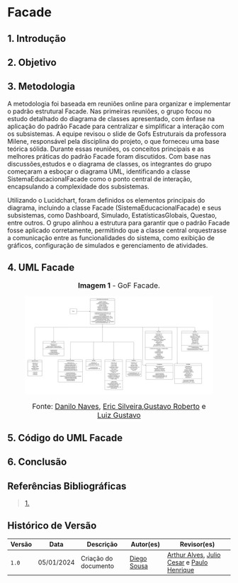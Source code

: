 # **Facade**

## **1. Introdução**

## **2. Objetivo**

## **3. Metodologia**
A metodologia foi baseada em reuniões online para organizar e implementar o padrão estrutural Facade. Nas primeiras reuniões, o grupo focou no estudo detalhado do diagrama de classes apresentado, com ênfase na aplicação do padrão Facade para centralizar e simplificar a interação com os subsistemas. A equipe revisou o slide de Gofs Estruturais da professora Milene, responsável pela disciplina do projeto, o que forneceu uma base teórica sólida. Durante essas reuniões, os conceitos principais e as melhores práticas do padrão Facade foram discutidos. Com base nas discussões,estudos e o diagrama de classes, os integrantes do grupo começaram a esboçar o diagrama UML, identificando a classe SistemaEducacionalFacade como o ponto central de interação, encapsulando a complexidade dos subsistemas.

Utilizando o Lucidchart, foram definidos os elementos principais do diagrama, incluindo a classe Facade (SistemaEducacionalFacade) e seus subsistemas, como Dashboard, Simulado, EstatísticasGlobais, Questao, entre outros. O grupo alinhou a estrutura para garantir que o padrão Facade fosse aplicado corretamente, permitindo que a classe central orquestrasse a comunicação entre as funcionalidades do sistema, como exibição de gráficos, configuração de simulados e gerenciamento de atividades.


## **4. UML Facade**

<center>

<figure markdown>

<font size="3"><p style="text-align: center"><b>Imagem 1</b> - GoF Facade.</p></font>

![GoF Facade](../assets/GoF-Facade.png)

<font size="3"><p style="text-align: center">Fonte: [Danilo Naves](https://github.com/DaniloNavesS), [Eric Silveira](https://github.com/ericbky),[Gustavo Roberto](https://github.com/gusrberto) e [Luiz Gustavo](https://github.com/LuizGust4vo)  </p></font>

</figure>

</center>

## **5. Código do UML Facade**


## **6. Conclusão**


## **Referências Bibliográficas**

> <a id="REF1" href="#anchor_1">1.</a> 


## **Histórico de Versão**

| Versão | Data | Descrição | Autor(es) | Revisor(es) |
| ------ | ---- | --------- | --------- | ---------- |
| `1.0`  | 05/01/2024 | Criação do documento  | [Diego Sousa](https://github.com/DiegoSousaLeite) | [Arthur Alves](https://github.com/arthrok), [Julio Cesar](https://github.com/julio-dourado) e [Paulo Henrique](https://github.com/paulomh)|
